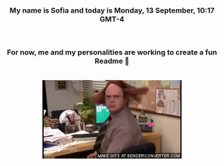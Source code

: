 


<div align="center">
<h3 >My name is Sofia and today is Monday, 13 September, 10:17 GMT-4</h3><br>
<h3 >For now, me and my personalities are working to create a fun Readme 👋
</h3><br>
<img src='img/dwight.gif' alt='working...'/>
</div>
